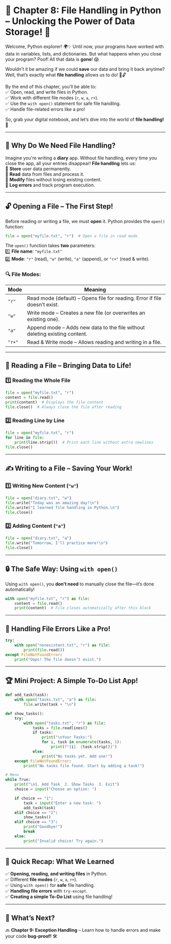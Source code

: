 # 📂 Chapter 8: File Handling in Python – Unlocking the Power of Data Storage! 🚀  

Welcome, Python explorer! 🌍✨ Until now, your programs have worked with data in variables, lists, and dictionaries. But what happens when you close your program? Poof! All that data is **gone**! 😱  

Wouldn't it be amazing if we could **save** our data and bring it back anytime? Well, that’s exactly what **file handling** allows us to do! 📁🔓  

By the end of this chapter, you’ll be able to:  
✅ Open, read, and write files in Python.  
✅ Work with different file modes (`r`, `w`, `a`, `r+`).  
✅ Use the `with open()` statement for safe file handling.  
✅ Handle file-related errors like a pro!  

So, grab your digital notebook, and let’s dive into the world of **file handling!** 🚀  

---

## 📜 Why Do We Need File Handling?  

Imagine you're writing a **diary** app. Without file handling, every time you close the app, all your entries disappear! **File handling** lets us:  
📌 **Store** user data permanently.  
📌 **Read** data from files and process it.  
📌 **Modify** files without losing existing content.  
📌 **Log errors** and track program execution.  

---

## 🔓 Opening a File – The First Step!  

Before reading or writing a file, we must **open** it. Python provides the `open()` function:  

```python
file = open("myfile.txt", "r")  # Open a file in read mode
```

The `open()` function takes **two** parameters:  
1️⃣ **File name**: `"myfile.txt"`  
2️⃣ **Mode**: `"r"` (read), `"w"` (write), `"a"` (append), or `"r+"` (read & write).  

### 🔍 File Modes:
| Mode | Meaning |
|------|---------|
| `"r"`  | Read mode (default) – Opens file for reading. Error if file doesn’t exist. |
| `"w"`  | Write mode – Creates a new file (or overwrites an existing one). |
| `"a"`  | Append mode – Adds new data to the file without deleting existing content. |
| `"r+"` | Read & Write mode – Allows reading and writing in a file. |

---

## 📖 Reading a File – Bringing Data to Life!  

### **1️⃣ Reading the Whole File**
```python
file = open("myfile.txt", "r")
content = file.read()
print(content)  # Displays the file content
file.close()  # Always close the file after reading
```

### **2️⃣ Reading Line by Line**
```python
file = open("myfile.txt", "r")
for line in file:
    print(line.strip())  # Print each line without extra newlines
file.close()
```

---

## ✍️ Writing to a File – Saving Your Work!  

### **1️⃣ Writing New Content (`"w"`)**
```python
file = open("diary.txt", "w")
file.write("Today was an amazing day!\n")
file.write("I learned file handling in Python.\n")
file.close()
```

### **2️⃣ Adding Content (`"a"`)**
```python
file = open("diary.txt", "a")
file.write("Tomorrow, I'll practice more!\n")
file.close()
```

---

## 🔒 The Safe Way: Using `with open()`  

Using `with open()`, you **don’t need** to manually close the file—it’s done automatically!  

```python
with open("myfile.txt", "r") as file:
    content = file.read()
    print(content)  # File closes automatically after this block
```

---

## 🚨 Handling File Errors Like a Pro!  

```python
try:
    with open("nonexistent.txt", "r") as file:
        print(file.read())
except FileNotFoundError:
    print("Oops! The file doesn’t exist.")
```

---

## 🏆 Mini Project: A Simple To-Do List App!  

```python
def add_task(task):
    with open("tasks.txt", "a") as file:
        file.write(task + "\n")

def show_tasks():
    try:
        with open("tasks.txt", "r") as file:
            tasks = file.readlines()
            if tasks:
                print("\nYour Tasks:")
                for i, task in enumerate(tasks, 1):
                    print(f"{i}. {task.strip()}")
            else:
                print("No tasks yet. Add one!")
    except FileNotFoundError:
        print("No tasks file found. Start by adding a task!")

# Menu
while True:
    print("\n1. Add Task  2. Show Tasks  3. Exit")
    choice = input("Choose an option: ")

    if choice == "1":
        task = input("Enter a new task: ")
        add_task(task)
    elif choice == "2":
        show_tasks()
    elif choice == "3":
        print("Goodbye!")
        break
    else:
        print("Invalid choice! Try again.")
```

---

## 📝 Quick Recap: What We Learned  

✅ **Opening, reading, and writing files** in Python.  
✅ Different **file modes** (`r`, `w`, `a`, `r+`).  
✅ Using `with open()` for **safe** file handling.  
✅ **Handling file errors** with `try-except`.  
✅ **Creating a simple To-Do List** using file handling!  

---

## 🎯 What’s Next?  
🔜 **Chapter 9: Exception Handling** – Learn how to handle errors and make your code **bug-proof!** 🛠️  

